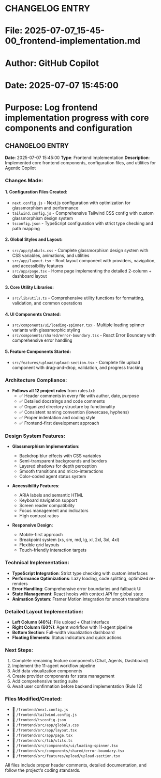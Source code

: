# CHANGELOG ENTRY
# File: 2025-07-07_15-45-00_frontend-implementation.md
# Author: GitHub Copilot
# Date: 2025-07-07 15:45:00
# Purpose: Log frontend implementation progress with core components and configuration

## CHANGELOG ENTRY
**Date**: 2025-07-07 15:45:00
**Type**: Frontend Implementation
**Description**: Implemented core frontend components, configuration files, and utilities for Agentic Copilot

### Changes Made:

#### 1. **Configuration Files Created**:
   - `next.config.js` - Next.js configuration with optimization for glassmorphism and performance
   - `tailwind.config.js` - Comprehensive Tailwind CSS config with custom glassmorphism design system
   - `tsconfig.json` - TypeScript configuration with strict type checking and path mapping

#### 2. **Global Styles and Layout**:
   - `src/app/globals.css` - Complete glassmorphism design system with CSS variables, animations, and utilities
   - `src/app/layout.tsx` - Root layout component with providers, navigation, and accessibility features
   - `src/app/page.tsx` - Home page implementing the detailed 2-column + dashboard layout

#### 3. **Core Utility Libraries**:
   - `src/lib/utils.ts` - Comprehensive utility functions for formatting, validation, and common operations

#### 4. **UI Components Created**:
   - `src/components/ui/loading-spinner.tsx` - Multiple loading spinner variants with glassmorphic styling
   - `src/components/shared/error-boundary.tsx` - React Error Boundary with comprehensive error handling

#### 5. **Feature Components Started**:
   - `src/features/upload/upload-section.tsx` - Complete file upload component with drag-and-drop, validation, and progress tracking

### Architecture Compliance:
- **Follows all 12 project rules** from rules.txt:
  - ✅ Header comments in every file with author, date, purpose
  - ✅ Detailed docstrings and code comments
  - ✅ Organized directory structure by functionality
  - ✅ Consistent naming convention (lowercase, hyphens)
  - ✅ Proper indentation and coding style
  - ✅ Frontend-first development approach

### Design System Features:
- **Glassmorphism Implementation**:
  - Backdrop blur effects with CSS variables
  - Semi-transparent backgrounds and borders
  - Layered shadows for depth perception
  - Smooth transitions and micro-interactions
  - Color-coded agent status system

- **Accessibility Features**:
  - ARIA labels and semantic HTML
  - Keyboard navigation support
  - Screen reader compatibility
  - Focus management and indicators
  - High contrast ratios

- **Responsive Design**:
  - Mobile-first approach
  - Breakpoint system (xs, sm, md, lg, xl, 2xl, 3xl, 4xl)
  - Flexible grid layouts
  - Touch-friendly interaction targets

### Technical Implementation:
- **TypeScript Integration**: Strict type checking with custom interfaces
- **Performance Optimizations**: Lazy loading, code splitting, optimized re-renders
- **Error Handling**: Comprehensive error boundaries and fallback UI
- **State Management**: React hooks with context API for global state
- **Animation System**: Framer Motion integration for smooth transitions

### Detailed Layout Implementation:
- **Left Column (40%)**: File upload + Chat interface
- **Right Column (60%)**: Agent workflow with 11-agent pipeline
- **Bottom Section**: Full-width visualization dashboard
- **Floating Elements**: Status indicators and quick actions

### Next Steps:
1. Complete remaining feature components (Chat, Agents, Dashboard)
2. Implement the 11-agent workflow pipeline
3. Add data visualization components
4. Create provider components for state management
5. Add comprehensive testing suite
6. Await user confirmation before backend implementation (Rule 12)

### Files Modified/Created:
- 📁 `/frontend/next.config.js`
- 📁 `/frontend/tailwind.config.js`
- 📁 `/frontend/tsconfig.json`
- 📁 `/frontend/src/app/globals.css`
- 📁 `/frontend/src/app/layout.tsx`
- 📁 `/frontend/src/app/page.tsx`
- 📁 `/frontend/src/lib/utils.ts`
- 📁 `/frontend/src/components/ui/loading-spinner.tsx`
- 📁 `/frontend/src/components/shared/error-boundary.tsx`
- 📁 `/frontend/src/features/upload/upload-section.tsx`

All files include proper header comments, detailed documentation, and follow the project's coding standards.
